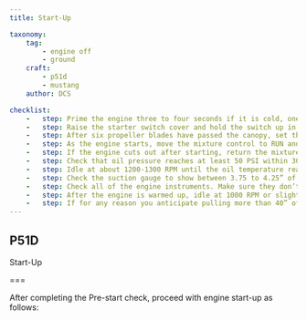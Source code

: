 ```yaml
---
title: Start-Up

taxonomy:
    tag:
        - engine off
        - ground
    craft:
        - p51d
        - mustang
    author: DCS

checklist:
    -   step: Prime the engine three to four seconds if it is cold, one if warm.
    -   step: Raise the starter switch cover and hold the switch up in the START position to operate the starter and begin turning the engine ([Home] key).
    -   step: After six propeller blades have passed the canopy, set the Ignition switch to BOTH while continuing to operate the starter.
    -   step: As the engine starts, move the mixture control to RUN and release the starter switch. If the engine fails to take hold after several revolutions, give it one second’s more prime. 
    -   step: If the engine cuts out after starting, return the mixture control immediately to IDLE CUTOFF. 
    -   step: Check that oil pressure reaches at least 50 PSI within 30 seconds. If it doesn’t, stop the engine.
    -   step: Idle at about 1200-1300 RPM until the oil temperature reaches 40°C and the oil pressure is steady.
    -   step: Check the suction gauge to show between 3.75 to 4.25” of vacuum pressure.
    -   step: Check all of the engine instruments. Make sure they don’t exceed or fall below their limits.
    -   step: After the engine is warmed up, idle at 1000 RPM or slightly less. This keeps the engine clean but not too hot. 
    -   step: If for any reason you anticipate pulling more than 40” of manifold during the engine ground run, be sure that the airplane is anchored. 
---
```


## P51D 
Start-Up

===

After completing the Pre-start check, proceed with engine start-up as follows: 

